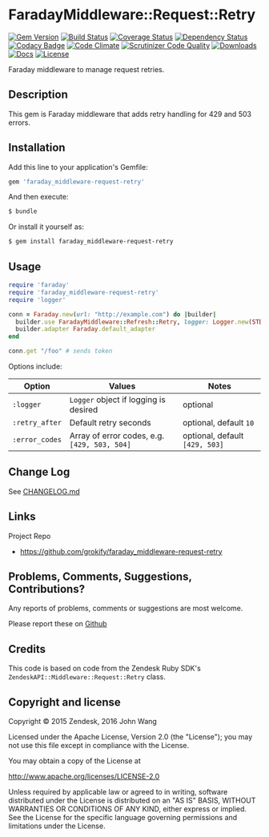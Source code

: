 FaradayMiddleware::Request::Retry
=================================

[![Gem Version][gem-version-svg]][gem-version-link]
[![Build Status][build-status-svg]][build-status-link]
[![Coverage Status][coverage-status-svg]][coverage-status-link]
[![Dependency Status][dependency-status-svg]][dependency-status-link]
[![Codacy Badge][codacy-svg]][codacy-link]
[![Code Climate][codeclimate-status-svg]][codeclimate-status-link]
[![Scrutinizer Code Quality][scrutinizer-status-svg]][scrutinizer-status-link]
[![Downloads][downloads-svg]][downloads-link]
[![Docs][docs-rubydoc-svg]][docs-rubydoc-link]
[![License][license-svg]][license-link]

Faraday middleware to manage request retries.

## Description

This gem is Faraday middleware that adds retry handling for 429 and 503 errors.

## Installation

Add this line to your application's Gemfile:

```ruby
gem 'faraday_middleware-request-retry'
```

And then execute:

```sh
$ bundle
```

Or install it yourself as:

```sh
$ gem install faraday_middleware-request-retry
```

## Usage

```ruby
require 'faraday'
require 'faraday_middleware-request-retry'
require 'logger'

conn = Faraday.new(url: "http://example.com") do |builder|
  builder.use FaradayMiddleware::Refresh::Retry, logger: Logger.new(STDOUT), retry_after: 15
  builder.adapter Faraday.default_adapter
end

conn.get "/foo" # sends token
```

Options include:

| Option | Values | Notes |
|--------|-------|----------|
| `:logger` | `Logger` object if logging is desired | optional |
| `:retry_after` | Default retry seconds | optional, default `10` |
| `:error_codes` | Array of error codes, e.g. `[429, 503, 504]` | optional, default `[429, 503]` |

## Change Log

See [CHANGELOG.md](CHANGELOG.md)

## Links

Project Repo

* https://github.com/grokify/faraday_middleware-request-retry

## Problems, Comments, Suggestions, Contributions?

Any reports of problems, comments or suggestions are most welcome.

Please report these on [Github](https://github.com/grokify/faraday_middleware-request-retry)

## Credits

This code is based on code from the Zendesk Ruby SDK's `ZendeskAPI::Middleware::Request::Retry` class.

## Copyright and license

Copyright &copy; 2015 Zendesk, 2016 John Wang

Licensed under the Apache License, Version 2.0 (the "License"); you may not use this file except in compliance with the License.

You may obtain a copy of the License at

http://www.apache.org/licenses/LICENSE-2.0

Unless required by applicable law or agreed to in writing, software distributed under the License is distributed on an "AS IS" BASIS, WITHOUT WARRANTIES OR CONDITIONS OF ANY KIND, either express or implied. See the License for the specific language governing permissions and limitations under the License.

 [gem-version-svg]: https://badge.fury.io/rb/faraday_middleware-request-retry.svg
 [gem-version-link]: http://badge.fury.io/rb/faraday_middleware-request-retry
 [downloads-svg]: http://ruby-gem-downloads-badge.herokuapp.com/faraday_middleware-request-retry
 [downloads-link]: https://rubygems.org/gems/faraday_middleware-request-retry
 [build-status-svg]: https://api.travis-ci.org/grokify/faraday_middleware-request-retry.svg?branch=master
 [build-status-link]: https://travis-ci.org/grokify/faraday_middleware-request-retry
 [coverage-status-svg]: https://coveralls.io/repos/grokify/faraday_middleware-request-retry/badge.svg?branch=master
 [coverage-status-link]: https://coveralls.io/r/grokify/faraday_middleware-request-retry?branch=master
 [dependency-status-svg]: https://gemnasium.com/grokify/faraday_middleware-request-retry.svg
 [dependency-status-link]: https://gemnasium.com/grokify/faraday_middleware-request-retry
 [codacy-svg]: https://api.codacy.com/project/badge/Grade/d2c515165a60402eb10410cf4bd51f50
 [codacy-link]: https://www.codacy.com/app/grokify/faraday_middleware-request-retry
 [codeclimate-status-svg]: https://codeclimate.com/github/grokify/faraday_middleware-request-retry/badges/gpa.svg
 [codeclimate-status-link]: https://codeclimate.com/github/grokify/faraday_middleware-request-retry
 [scrutinizer-status-svg]: https://scrutinizer-ci.com/g/grokify/faraday_middleware-request-retry/badges/quality-score.png?b=master
 [scrutinizer-status-link]: https://scrutinizer-ci.com/g/grokify/faraday_middleware-request-retry/?branch=master
 [docs-rubydoc-svg]: https://img.shields.io/badge/docs-rubydoc-blue.svg
 [docs-rubydoc-link]: http://www.rubydoc.info/gems/faraday_middleware-request-retry/
 [license-svg]: https://img.shields.io/badge/license-MIT-blue.svg
 [license-link]: https://github.com/grokify/faraday_middleware-request-retry/blob/master/LICENSE.txt
